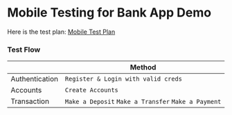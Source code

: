 # Mobile Testing for Bank App Demo

Here is the test plan:
[Mobile Test Plan](https://docs.google.com/document/d/1oU78H_9FmlmMTU3WVqW3NN3osW5u6ObV6VzFCtJd7nY/edit?usp=sharing)

### Test Flow
|                |Method                        |
|----------------|-------------------------------|
|Authentication|`Register & Login with valid creds`|
|Accounts|`Create Accounts`|
|Transaction | `Make a Deposit` `Make a Transfer` `Make a Payment`|
